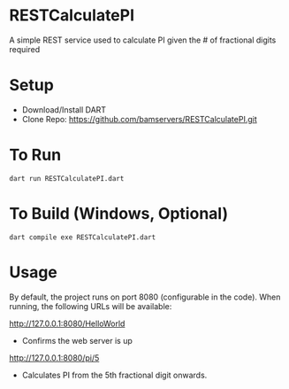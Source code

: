 # RESTCalculatePI
A simple REST service used to calculate PI given the # of fractional digits required

# Setup
- Download/Install DART
- Clone Repo: https://github.com/bamservers/RESTCalculatePI.git

# To Run
```
dart run RESTCalculatePI.dart
```

# To Build (Windows, Optional)
```
dart compile exe RESTCalculatePI.dart
```

# Usage
By default, the project runs on port 8080 (configurable in the code). When running, the following URLs will be available:

http://127.0.0.1:8080/HelloWorld
- Confirms the web server is up

http://127.0.0.1:8080/pi/5
- Calculates PI from the 5th fractional digit onwards. 

